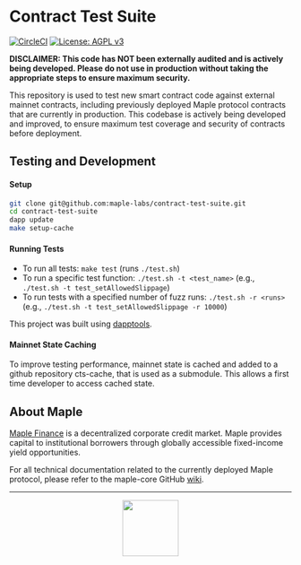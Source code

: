 # Contract Test Suite

[![CircleCI](https://circleci.com/gh/maple-labs/contract-test-suite/tree/main.svg?style=svg)](https://circleci.com/gh/maple-labs/contract-test-suite/tree/main) [![License: AGPL v3](https://img.shields.io/badge/License-AGPL%20v3-blue.svg)](https://www.gnu.org/licenses/agpl-3.0)

**DISCLAIMER: This code has NOT been externally audited and is actively being developed. Please do not use in production without taking the appropriate steps to ensure maximum security.**

This repository is used to test new smart contract code against external mainnet contracts, including previously deployed Maple protocol contracts that are currently in production. This codebase is actively being developed and improved, to ensure maximum test coverage and security of contracts before deployment.

## Testing and Development
#### Setup
```sh
git clone git@github.com:maple-labs/contract-test-suite.git
cd contract-test-suite
dapp update
make setup-cache
```
#### Running Tests
- To run all tests: `make test` (runs `./test.sh`)
- To run a specific test function: `./test.sh -t <test_name>` (e.g., `./test.sh -t test_setAllowedSlippage`)
- To run tests with a specified number of fuzz runs: `./test.sh -r <runs>` (e.g., `./test.sh -t test_setAllowedSlippage -r 10000`)

This project was built using [dapptools](https://github.com/dapphub/dapptools).

#### Mainnet State Caching
To improve testing performance, mainnet state is cached and added to a github repository cts-cache, that is used as a submodule. This allows a first time developer to access cached state.

## About Maple
[Maple Finance](https://maple.finance) is a decentralized corporate credit market. Maple provides capital to institutional borrowers through globally accessible fixed-income yield opportunities.

For all technical documentation related to the currently deployed Maple protocol, please refer to the maple-core GitHub [wiki](https://github.com/maple-labs/maple-core/wiki).

---

<p align="center">
  <img src="https://user-images.githubusercontent.com/44272939/116272804-33e78d00-a74f-11eb-97ab-77b7e13dc663.png" height="100" />
</p>
